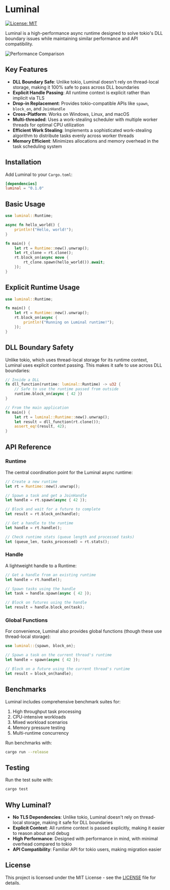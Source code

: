# Luminal

[![License: MIT](https://img.shields.io/badge/License-MIT-yellow.svg)](https://opensource.org/licenses/MIT)

Luminal is a high-performance async runtime designed to solve tokio's DLL boundary issues while maintaining similar performance and API compatibility.

![Performance Comparison](./image.png)

## Key Features

- **DLL Boundary Safe**: Unlike tokio, Luminal doesn't rely on thread-local storage, making it 100% safe to pass across DLL boundaries
- **Explicit Handle Passing**: All runtime context is explicit rather than implicit via TLS
- **Drop-in Replacement**: Provides tokio-compatible APIs like `spawn`, `block_on`, and `JoinHandle`
- **Cross-Platform**: Works on Windows, Linux, and macOS
- **Multi-threaded**: Uses a work-stealing scheduler with multiple worker threads for optimal CPU utilization
- **Efficient Work Stealing**: Implements a sophisticated work-stealing algorithm to distribute tasks evenly across worker threads
- **Memory Efficient**: Minimizes allocations and memory overhead in the task scheduling system

## Installation

Add Luminal to your `Cargo.toml`:

```toml
[dependencies]
luminal = "0.1.0"
```

## Basic Usage

```rust
use luminal::Runtime;

async fn hello_world() {
    println!("Hello, world!");
}

fn main() {
    let rt = Runtime::new().unwrap();
    let rt_clone = rt.clone();
    rt.block_on(async move {
        rt_clone.spawn(hello_world()).await;
    });
}
```

## Explicit Runtime Usage

```rust
use luminal::Runtime;

fn main() {
    let rt = Runtime::new().unwrap();
    rt.block_on(async {
        println!("Running on Luminal runtime!");
    });
}
```

## DLL Boundary Safety

Unlike tokio, which uses thread-local storage for its runtime context, Luminal uses explicit context passing. This makes it safe to use across DLL boundaries:

```rust
// Inside a DLL
fn dll_function(runtime: luminal::Runtime) -> u32 {
    // Safe to use the runtime passed from outside
    runtime.block_on(async { 42 })
}

// From the main application
fn main() {
    let rt = luminal::Runtime::new().unwrap();
    let result = dll_function(rt.clone());
    assert_eq!(result, 42);
}
```

## API Reference

### Runtime

The central coordination point for the Luminal async runtime:

```rust
// Create a new runtime
let rt = Runtime::new().unwrap();

// Spawn a task and get a JoinHandle
let handle = rt.spawn(async { 42 });

// Block and wait for a future to complete
let result = rt.block_on(handle);

// Get a handle to the runtime
let handle = rt.handle();

// Check runtime stats (queue length and processed tasks)
let (queue_len, tasks_processed) = rt.stats();
```

### Handle

A lightweight handle to a Runtime:

```rust
// Get a handle from an existing runtime
let handle = rt.handle();

// Spawn tasks using the handle
let task = handle.spawn(async { 42 });

// Block on futures using the handle
let result = handle.block_on(task);
```

### Global Functions

For convenience, Luminal also provides global functions (though these use thread-local storage):

```rust
use luminal::{spawn, block_on};

// Spawn a task on the current thread's runtime
let handle = spawn(async { 42 });

// Block on a future using the current thread's runtime
let result = block_on(handle);
```

## Benchmarks

Luminal includes comprehensive benchmark suites for:

1. High throughput task processing
2. CPU-intensive workloads
3. Mixed workload scenarios
4. Memory pressure testing
5. Multi-runtime concurrency

Run benchmarks with:

```bash
cargo run --release
```

## Testing

Run the test suite with:

```bash
cargo test
```

## Why Luminal?

- **No TLS Dependencies**: Unlike tokio, Luminal doesn't rely on thread-local storage, making it safe for DLL boundaries
- **Explicit Context**: All runtime context is passed explicitly, making it easier to reason about and debug
- **High Performance**: Designed with performance in mind, with minimal overhead compared to tokio
- **API Compatibility**: Familiar API for tokio users, making migration easier

## License

This project is licensed under the MIT License - see the [LICENSE](LICENSE) file for details.
